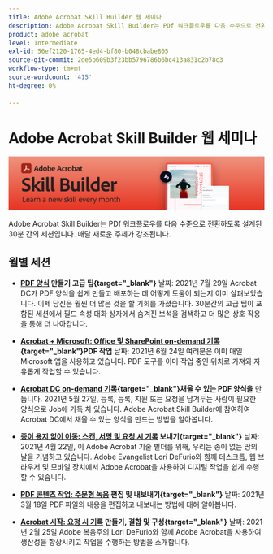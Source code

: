 ```yaml
---
title: Adobe Acrobat Skill Builder 웹 세미나
description: Adobe Acrobat Skill Builder는 PDf 워크플로우를 다음 수준으로 전환하도록 설계된 30분 간의 세션입니다.
product: adobe acrobat
level: Intermediate
exl-id: 56ef2120-1765-4ed4-bf80-b048cbabe805
source-git-commit: 2de5b609b3f23bb5796786b6bc413a831c2b78c3
workflow-type: tm+mt
source-wordcount: '415'
ht-degree: 0%

---
```


# Adobe Acrobat Skill Builder 웹 세미나

![Acrobat Skill Builder 이미지](../assets/sbacrobatwebinars.png)

Adobe Acrobat Skill Builder는 PDf 워크플로우를 다음 수준으로 전환하도록 설계된 30분 간의 세션입니다. 매달 새로운 주제가 강조됩니다.

## 월별 세션

* **[PDF 양식](https://acrobat-skill-builder-advanced-forms.joinus.adobeevents.com/register/registration/form) 만들기 고급 팁{target=&quot;_blank&quot;}**
날짜: 2021년 7월 29일 Acrobat DC가 PDF 양식을 쉽게 만들고 배포하는 데 어떻게 도움이 되는지 이미 살펴보았습니다. 이제 당신은 훨씬 더 많은 것을 할 기회를 가졌습니다. 30분간의 고급 팁이 포함된 세션에서 필드 속성 대화 상자에서 숨겨진 보석을 검색하고 더 많은 상호 작용을 통해 더 나아갑니다.

* **[Acrobat + Microsoft: Office 및 SharePoint on-demand 기록](https://event.on24.com/wcc/r/3196868/BE965B6CCBF4D3F8CAA0BD9A9BE27D95){target=&quot;_blank&quot;}PDF 작업**
날짜: 2021년 6월 24일 여러분은 이미 매일 Microsoft 앱을 사용하고 있습니다. PDF 도구를 이미 작업 중인 위치로 가져와 자유롭게 작업할 수 있습니다.

* **[Acrobat DC on-demand 기록](https://event.on24.com/eventRegistration/EventLobbyServlet?target=reg20.jsp&amp;referrer=&amp;eventid=3121725&amp;sessionid=1&amp;key=25B5B53B5D1C0C28817D573D38715E98&amp;regTag=&amp;V2=false&amp;sourcepage=register){target=&quot;_blank&quot;}채울 수 있는 PDF 양식을**
만듭니다. 2021년 5월 27일, 등록, 등록, 지원 또는 요청을 남겨두는 사람이 필요한 양식으로 Job에 가득 차 있습니다. Adobe Acrobat Skill Builder에 참여하여 Acrobat DC에서 채울 수 있는 양식을 만드는 방법을 알아봅니다.

* **[종이 용지 없이 이동: 스캔, 서명 및 요청 시 기록](https://event.on24.com/wcc/r/3032072/58D1594AD332B56C87C6791CACC48EEC) 보내기{target=&quot;_blank&quot;}**
날짜: 2021년 4월 22일, 이 Adobe Acrobat 기술 빌더를 위해, 우리는 종이 없는 땅의 날을 기념하고 있습니다. Adobe Evangelist Lori DeFurio와 함께 데스크톱, 웹 브라우저 및 모바일 장치에서 Adobe Acrobat을 사용하여 디지털 작업을 쉽게 수행할 수 있습니다.

* **[PDF 콘텐츠 작업: 주문형 녹음](https://event.on24.com/wcc/r/3032046/B8E6566A2137FD0647CA1ECB7F9C0C7D) 편집 및 내보내기{target=&quot;_blank&quot;}**
날짜: 2021년 3월 18일 PDF 파일의 내용을 편집하고 내보내는 방법에 대해 알아봅니다.

* **[Acrobat 시작: 요청 시 기록](https://event.on24.com/wcc/r/2989840/9372A25C3E59A72DB07F7A42161BC26B) 만들기, 결합 및 구성{target=&quot;_blank&quot;}**
날짜: 2021년 2월 25일 Adobe 복음주의 Lori DeFurio와 함께 Adobe Acrobat을 사용하여 생산성을 향상시키고 작업을 수행하는 방법을 소개합니다.
